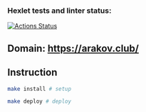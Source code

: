 ### Hexlet tests and linter status:
[![Actions Status](https://github.com/ArtemRakov/devops-for-programmers-project-lvl2/workflows/hexlet-check/badge.svg)](https://github.com/ArtemRakov/devops-for-programmers-project-lvl2/actions)

## Domain: https://arakov.club/

## Instruction

```sh
make install # setup
```

```sh
make deploy # deploy
```

